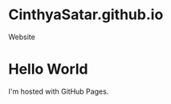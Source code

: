 # CinthyaSatar.github.io
<!DOCTYPE html>
<html>
<body>
Website
<h1>Hello World</h1>
<p>I'm hosted with GitHub Pages.</p>
</body>
</html>